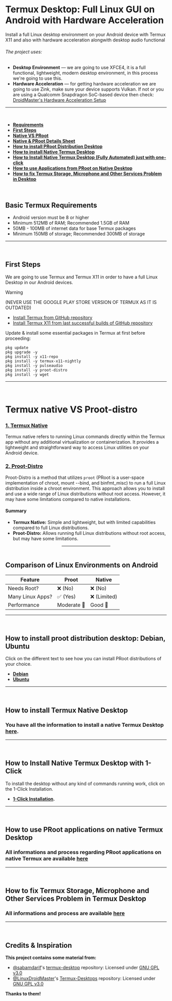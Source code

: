 # Termux Desktop: Full Linux GUI on Android with Hardware Acceleration
Install a full Linux desktop environment on your Android device with Termux X11 and also with hardware acceleration alongwith desktop audio functional

###### The project uses:
- **Desktop Environment** — we are going to use XFCE4, it is a full functional, lightweight, modern desktop environment, in this process we're going to use this.
- **Hardware Acceleration** — for getting hardware acceleration we are going to use Zink, make sure your device supports Vulkan. If not or you are using a Qualcomm Snapdragon SoC-based device then check:
[DroidMaster's Hardware Acceleration Setup](https://github.com/LinuxDroidMaster/Termux-Desktops/blob/main/Documentation/HardwareAcceleration.md)

---
<br>

- **[Requirements](#termux-needs)**
- **[First Steps](#first-steps)**
- **[Native VS PRoot](#choose-linux)**
- **[Native & PRoot Details Sheet](#comparing-sheet)**
- **[How to install PRoot Distribution Desktop](#proot-distributions)**
- **[How to install Native Termux Desktop](#termux-native)**
- **[How to Install Native Termux Desktop (Fully Automated) just with one-click](#termux-native-auto)**
- **[How to use Applications from PRoot on Native Desktop](#termux-prootapp-native)**
- **[How to fix Termux Storage, Microphone and Other Services Problem in Desktop](#termux-problem-fix)**

<br>

## Basic Termux Requirements <a name=termux-needs></a>
- Android version must be 8 or higher
- Minimum 512MB of RAM; Recommended 1.5GB of RAM
- 50MB - 100MB of internet data for base Termux packages
- Minimum 150MB of storage; Recommended 300MB of storage

---
<br>

## First Steps <a name=first-steps></a>
We are going to use Termux and Termux X11 in order to have a full Linux Desktop in our Android devices.
> [!WARNING]
> (NEVER USE THE GOOGLE PLAY STORE VERSION OF TERMUX AS IT IS OUTDATED)
- [Install Termux from GitHub repository](https://github.com/termux/termux-app/releases)
- [Install Termux X11 from last successful builds of GitHub repository](https://github.com/termux/termux-x11/actions/workflows/debug_build.yml)

Update & install some essential packages in Termux at first before proceeding:
```
pkg update
pkg upgrade -y
pkg install -y x11-repo
pkg install -y termux-x11-nightly
pkg install -y pulseaudio
pkg install -y proot-distro
pkg install -y wget
```

---
<br>

# Termux native VS Proot-distro <a name=choose-linux></a>

### [1. Termux Native](#termux-native)

Termux native refers to running Linux commands directly within the Termux app without any additional virtualization or containerization. It provides a lightweight and straightforward way to access Linux utilities on your Android device.

### [2. Proot-Distro](#proot-distributions)

Proot-Distro is a method that utilizes `proot` (PRoot is a user-space implementation of chroot, mount --bind, and binfmt_misc) to run a full Linux distribution inside a chroot environment. This approach allows you to install and use a wide range of Linux distributions without root access. However, it may have some limitations compared to native installations.

#### Summary

- **Termux Native:** Simple and lightweight, but with limited capabilities compared to full Linux distributions.
- **Proot-Distro:** Allows running full Linux distributions without root access, but may have some limitations.

<hr style="width: 30%; height: 2px; background-color: gray; border: none; margin: auto;">
<br>

## Comparison of Linux Environments on Android <a name=comparing-sheet></a>
| Feature             | Proot          | Native         |
|---------------------|----------------|----------------|
| Needs Root?         | ❌ (No)        | ❌ (No)        |
| Many Linux Apps?    | ✅ (Yes)       | ❌ (Limited)   |
| Performance         | Moderate 💼    | Good 🚀        |

---
<br>

## How to install proot distribution desktop: Debian, Ubuntu <a name=proot-distributions></a>
Click on the different text to see how you can install PRoot distributions of your choice.
- **[Debian](/Documentation/proot/debian_proot.md)**
- **[Ubuntu](/Documentation/proot/ubuntu_proot.md)**

---
<br>

## How to install Termux Native Desktop <a name=termux-native></a>
### You have all the information to install a native Termux Desktop [here](/Documentation/native/termux_native.md).

---
<br>

## How to Install Native Termux Desktop with 1-Click <a name=termux-native-auto></a>
To install the desktop without any kind of commands running work, click on the 1-Click Installation.
- **[1-Click Installation](/Documentation/native/termux_native_automated.md).**

---
<br>

## How to use PRoot applications on native Termux Desktop <a name=termux-prootapp-native></a>
### All informations and process regarding PRoot applications on native Termux are available [here](/Documentation/native/termux_prootapp_native.md)

---
<br>

## How to fix Termux Storage, Microphone and Other Services Problem in Termux Desktop <a name=termux-problem-fix></a>
### All informations and process are available [here](/Documentation/termux/problem_fix.md)

---
<br>

## Credits & Inspiration

**This project contains some material from:**

- [@sabamdarif](https://github.com/sabamdarif)'s [termux-desktop](https://github.com/sabamdarif/termux-desktop) repository: Licensed under [GNU GPL v3.0](https://github.com/sabamdarif/termux-desktop/blob/main/LICENSE)
- [@LinuxDroidMaster](https://github.com/LinuxDroidMaster)'s [Termux-Desktops](https://github.com/LinuxDroidMaster/Termux-Desktops) repository: Licensed under [GNU GPL v3.0](https://github.com/LinuxDroidMaster/Termux-Desktops/blob/main/LICENSE)

**Thanks to them!**
